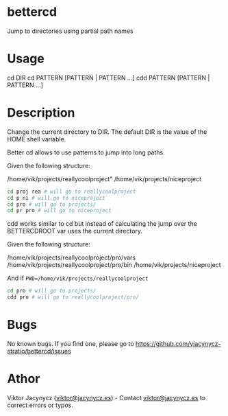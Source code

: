 # bettercd
Jump to directories using partial path names

# Usage

cd DIR
cd PATTERN [PATTERN | PATTERN ...]
cdd PATTERN [PATTERN | PATTERN ...]

# Description

Change the current directory to DIR.  The default DIR is the value of the HOME shell variable.

Better cd allows to use patterns to jump into long paths.

Given the following structure:

/home/vik/projects/reallycoolproject"
/home/vik/projects/niceproject
```bash
cd proj rea # will go to reallycoolproject
cd p ni # will go to niceproject
cd pro # will go to projects/
cd pr pro # will go to niceproject
```
cdd works similar to cd but instead of calculating the jump over the BETTERCDROOT var uses the current directory.


Given the following structure:

/home/vik/projects/reallycoolproject/pro/vars
/home/vik/projects/reallycoolproject/pro/bin
/home/vik/projects/niceproject

And if `PWD=/home/vik/projects/reallycoolproject`

```bash
cd pro # will go to projects/
cdd pro # will go to reallycoolproject/pro/
```

# Bugs

No known bugs. If you find one, please go to https://github.com/vjacynycz-stratio/bettercd/issues

# Athor 

Viktor Jacynycz (viktor@jacynycz.es) - Contact viktor@jacynycz.es to correct errors or typos.
